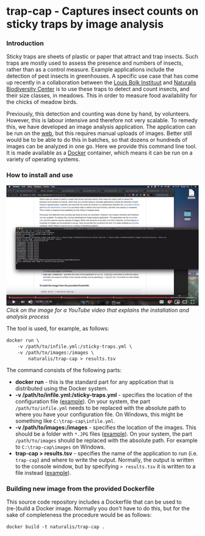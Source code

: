 trap-cap - Captures insect counts on sticky traps by image analysis
===================================================================

### Introduction

Sticky traps are sheets of plastic or paper that attract and trap insects. Such traps are
mostly used to assess the presence and numbers of insects, rather than as a control 
measure. Example applications include the detection of pest insects in greenhouses. A
specific use case that has come up recently in a collaboration between the
[Louis Bolk Instituut](http://www.louisbolk.org/) and 
[Naturalis Biodiversity Center](http://www.naturalis.nl) is to use these traps to detect 
and count insects, and their size classes, in meadows. This in order to measure food 
availability for the chicks of meadow birds.

Previously, this detection and counting was done by hand, by volunteers. However, this is
labour intensive and therefore not very scalable. To remedy this, we have developed an
image analysis application. The application can be run on the 
[web](http://sticky-traps.naturalis.nl), but this requires manual uploads of images. 
Better still would be to be able to do this in batches, so that dozens or hundreds of 
images can be analyzed in one go. Here we provide this command line tool. It is made 
available as a [Docker](https://www.docker.com/) container, which means it can be run on 
a variety of operating systems.

### How to install and use

[![](docs/youtube.png)](https://www.youtube.com/watch?v=VwL-DeXbJNM)
_Click on the image for a YouTube video that explains the installation and analysis process_

The tool is used, for example, as follows:

```{bash}
docker run \
	-v /path/to/infile.yml:/sticky-traps.yml \
	-v /path/to/images:/images \
		naturalis/trap-cap > results.tsv
```

The command consists of the following parts:

- **docker run** - this is the standard part for any application that is distributed using
  the Docker system.
- **-v /path/to/infile.yml:/sticky-traps.yml** - specifies the location of the configuration
  file ([example](https://raw.githubusercontent.com/naturalis/trap-cap/master/example/infile.yml)). 
  On your system, the part `/path/to/infile.yml` needs to be replaced with the absolute path 
  to where you have your configuration file. On Windows, this might be something like 
  `C:\trap-cap\infile.yml`.
- **-v /path/to/images:/images** - specifies the location of the images. This should be a 
  folder with `*.JPG` files 
  ([example](https://github.com/naturalis/trap-cap/tree/master/example/images)). On your 
  system, the part `/path/to/images` should be replaced with the absolute path. For 
  example to `C:\trap-cap\images` on Windows. 
- **trap-cap > results.tsv** - specifies the name of the application to run (i.e. 
  `trap-cap`) and where to write the output. Normally, the output is written to the 
  console window, but by specifying `> results.tsv` it is written to a file instead
  ([example](https://raw.githubusercontent.com/naturalis/trap-cap/master/example/results.tsv)).

### Building new image from the provided Dockerfile

This source code repository includes a Dockerfile that can be used to (re-)build a Docker image.
Normally you don't have to do this, but for the sake of completeness the procedure would be
as follows:

```{bash}
docker build -t naturalis/trap-cap .
```
